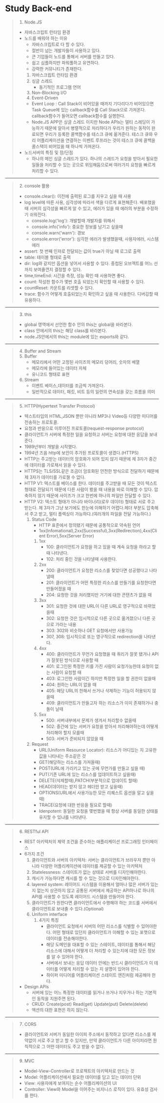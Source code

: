 # Study Back-end

> 1. Node.JS
>
> - 자바스크립트 런타임 환경
> - 노드를 배워야 하는 이유
>   - 자바스크립트로 다 할 수 있다.
>   - 절반이 넘는 개발자들이 사용하고 있다.
>   - 큰 기업들이 노드를 통해서 서버를 만들고 있다.
>   - 쉽고 심플하지만 파워풀하고 유연하다.
>   - 강력한 커뮤니티가 존재한다.
>   1. 자바스크립트 런타임 환경
>   2. 싱글 스레드
>      - 동기적인 프로그램 언어
>   3. Non-Blocking I/O
>   4. Event-Driven
>   - Event Loop : Call Stack이 비어있을 때까지 기다리다가 비어있으면 Task Queue에 있는 callback함수를 Call Stack으로 가져온다. callback함수가 들어오면 callback함수를 실행한다.
>   - Node.JS APP은 싱글 스레드 이지만 Node APIs는 멀티 스레딩이 가능하기 때문에 알아서 병렬적으로 처리하다가 우리가 원하는 동작이 완료되면 우리가 등록한 콜백함수를 테스크 큐에 옮겨준다. 테스크 큐와 우리 어플리케이션을 연결하는
>     이벤트 루프라는 것이 테스크 큐에 콜백을 콜스택이 비어있을 때 하나씩 가져온다.
> - 노드서버의 특징 및 장/단점
>   - 하나의 메인 싱글 스레드가 있다. 하나의 스레드가 요청을 받아서 필요한 일들을 처리할 수 있는 곳으로 위임해둠으로써 여러가지 요청을 빠르게 처리할 수 있다.

---

> 2. console 활용
>
> - console.clear(): 이전에 출력된 로그를 지우고 싶을 때 사용
> - log level에 따른 사용, 심각성에 따라서 색을 다르게 표현해준다. 배포했을 때 서버의 심각성을 빠르게 알 수 있고, 에러가 있을 때 에러의 부분을 수정하기 쉬워진다.
>   - console.log('log'): 개발할때 개발자를 위해서
>   - console.info('info'): 중요한 정보를 남기고 싶을때
>   - console.warn('warn'): 경보
>   - console.error('error'): 심각한 에러가 발생했을때, 사용자에러, 시스템 에러
> - assert: 첫 번째 인자로 전달되는 값이 true가 아닐 때 로그로 출력
> - table: 테이블 형태로 출력
> - dir: log와 같지만 옵션을 넣어서 사용할 수 있다. 중첩된 오브젝트를 어느 선까지 보여줄껀지 결정할 수 있다.
> - time,timeEnd: 시간을 측정, 성능 확인 때 사용하면 좋다.
> - count: 작성한 함수가 몇번 호출 되었는지 확인할 때 사용할 수 있다.
> - countReset: 카운트를 리셋할 수 있다.
> - trace: 함수가 어떻게 호출되었는지 확인하고 싶을 때 사용한다. 디버깅할 때 유용하다.

---

> 3. this
>
> - global 영역에서 선언한 함수 안의 this는 global을 바라본다.
> - class 안에서의 this는 해당 class를 바라본다.
> - node.JS안에서의 this는 module에 있는 exports와 같다.

---

> 4. Buffer and Stream
> 1. Buffer
>    - 메모리에서 어떤 고정된 사이즈의 메모리 덩어리, 숫자의 배열
>    - 메모리에 들어있는 데이터 자체
>    - 유니코드 형태로 표현
> 1. Stream
>    - 이벤트 베이스,데이터를 조금씩 가져온다.
>    - 일반적으로 데이터, 패킷, 비트 등의 일련의 연속성을 갖는 흐름을 의미

---

> 5. HTTP(Hypertext Transfer Protocol)
>
> - 텍스트타입의 HTML,JSON 뿐만 아니라 MP3나 Video등 다양한 미디어를 전송하는 프로토콜.
> - 요청과 반응으로 이루어진 프로토콜(request-response protocol)
> - 클라이언트가 서버에 특정한 일을 요청하고 서버는 요청에 대한 응답을 보내준다.
> - 1989년부터 개발을 시작했다.
> - 1994년 즈음 http에 보안이 추가된 프로토콜이 생겼다.(HTTPS)
> - HTTP는 주고받는 데이터의 암호화가 되어 있지 않기 때문에 제 3자가 중간에 데이터를 가로채서 읽을 수 있다.
> - HTTPS는 TLS/SSL같은 조금더 암호화된 안전한 방식으로 전달하기 때문에 제 3자가 데이터를 가로챌 수 없다.
> - HTTP V1: 텍스트를 베이스를 한다. 데이터를 주고받을 때 모든 것이 텍스트 형태로 전달되기 때문에 다른 사람이 봤을 때 내용을 바로 이해할 수 있다. 압축하지 않기 때문에 사이즈가 크고 한번에 하나의 파일만 전달할 수 있다.
> - HTTP V2: 텍스트 형태가 아니라 바이너리(로우 데이터) 형태로 서로 주고 받는다. 제 3자가 그냥 보기에도 한눈에 이해하기 어렵다.헤더 부분도 압축해서 주고 받고, 멀티 플렉싱이 가능하다.(여러개의 파일을 전달 가능하다.)
>   1. Status Code
>      - HTTP 표준에서 정의됐기 때문에 공통적으로 약속된 언어
>      - 1xx(Infomational),2xx(Successful),3xx(Redirection),4xx(Client Error),5xx(Server Error)
>      1. 1xx
>         - 100: 클라이언트가 요청을 하고 있을 때 계속 요청을 하라고 할때 나타낸다.
>         - 102: 처리 중인 것을 나타낼때 사용한다.
>      2. 2xx
>         - 200: 클라이언트가 요청한 리소스를 찾았다면 성공했다고 나타낼때
>         - 201: 클라이언트가 어떤 특정한 리소스를 만들기를 요청한다면 만들어졌을 때
>         - 204: 요청한 것을 처리했지만 거기에 대한 콘텐츠가 없을 때
>      3. 3xx
>         - 301: 요청한 것에 대한 URL이 다른 URL로 영구적으로 바뀌었을때
>         - 302: 요청한 것은 임시적으로 다른 곳으로 옮겨졌으니 다른 곳으로 가라는 내용
>         - 303: 302와 비슷하나 GET 요청에서만 사용가능
>         - 307, 308: 임시적으로 또는 영구적으로 redirection을 나타낸다.
>      4. 4xx
>         - 400: 클라이언트가 무언가 요청했을 때 쿼리가 잘못 됐거나 API가 잘못된 방식으로 사용할 때
>         - 401: 로그인된 특정한 키를 가진 사람이 요청가능한데 요청이 없는 사람이 요청할 때
>         - 403: 로그인한 사람이긴 하지만 특정한 일을 할 권한이 없을때
>         - 404: 원하는 URL이 없을 때
>         - 405: 해당 URL의 한해서 쓰거나 삭제하는 기능이 허용되지 않을때
>         - 409: 클라이언트가 만들고자 하는 리소스가 이미 존재하거나 충돌이 날때
>      5. 5xx
>         - 500: 서버내부에서 문제가 생겨서 처리할수 없을때
>         - 502: 중간에 있는 서버가 요청을 받아서 처리해야하는데 어떻게 처리해야 할지 모를때
>         - 503: 서버가 준비되지 않았을 때
>   2. Request
>      - URL(Uniform Resource Locator): 리소스가 어디있는 지 고유한 값을 나타내는 주소같은 것
>      - GET(해당하는 리소스를 가져올때)
>      - POST(URL에 가리키고 있는 곳에 무언가를 만들고 싶을 때)
>      - PUT(기존 URL에 있는 리소스를 업데이트하고 싶을때)
>      - DELETE(삭제할때),PATCH(부분적으로 업데이트 할때)
>      - HEAD(데이터는 받지 않고 헤더만 받고 싶을때)
>      - OPTIONS(URL에서 사용가능한 모든 리퀘스트 옵션을 알고 싶을 때)
>      - TRACE(요청에 대한 반응을 필요로 할때)
>      - Idenpotent: 동일한 요청을 몇번했을 때 항상 서버를 동일한 상태를 유지할 수 있냐를 나타낸다.

---

> 6. RESTful API
>
> - REST 아키텍처의 제약 조건을 준수하는 애플리케이션 프로그래밍 인터페이스
> - 6가지 조건
>   1. 클라이언트와 서버의 아키텍처: 서버는 클라이언트가 브라우저 뿐만 아니라 다양한 어플리케이션에 데이터를 제공할 수 있는 아키텍처
>   2. Statelessness: 스테이트가 없는 상태로 서버를 디자인해야한다.
>   3. 캐시가 가능하다면 캐시를 할 수 있는 것으로 디자인해야한다.
>   4. layered system: 레이어드 시스템을 이용해서 얼마나 많은 서버가 있는지 없는지 상관하지 않고 공통된 서버에서 제공하는 API하나로 하나의 API를 사용할 수 있도록 레이어드 시스템을 만들어야 한다.
>   5. 클라이언트가 원한다면 클라이언트에서 수행해야 하는 코드를 서버에서 클라이언트로 보내줄 수 있다.(Optional)
>   6. Uniform interface
>      1. 4가지 특징
>         - 클라이언트 요청에서 서버의 어떤 리소스를 식별할 수 있어야한다. 어떤 형태로 있던지 클라이언트가 이해할 수 있는 포맷으로 데이터를 전송해야한다.
>         - 해당 도메인을 대표할 수 있는 스테이트, 데이터를 통해서 해당 리소스에 대해서 어떻게 더 처리할 수 있는지에 대한 모든 정보를 알 수 있어야 한다.
>         - 서버에서 보내는 응답 데이터 안에는 반드시 클라이언트가 이 데이터를 어떻게 처리할 수 있는 지 설명이 있어야 한다.
>         - 하이퍼 미디어를 어플리케이션 스테이트 엔진처럼 제공해야 한다.
> - Design APIs
>   - 서버에 있는 어느 특정한 데이터를 읽거나 쓰거나 지우거나 하는 기본적인 동작을 지원주면 된다.
>   - CRUD: Create(post) Read(get) Update(put) Delete(delete)
>   - 액션의 대한 표현은 하지 않는다.

---

> 7. CORS
>
> - 클라이언트와 서버가 동일한 아이피 주소에서 동작하고 있다면 리소스를 제약없이 서로 주고 받고 할 수 있지만, 만약 클라이언트가 다른 아이피라면 원칙적으로 그 어떤 데이터도 주고 받을 수 없다.

---

> 9. MVC
>
> - Model-View-Controller로 프로젝트의 아키텍처로 만드는 것
> - Model: 어플리케이션에서 필요한 데이터를 담고 있는 데이터 단위
> - View: 사용자에게 보여지는 순수 어플리케이션의 UI
> - Controller: View와 Model을 이어주는 비지니스 로직이 있다. 유효성 검사를 한다.
